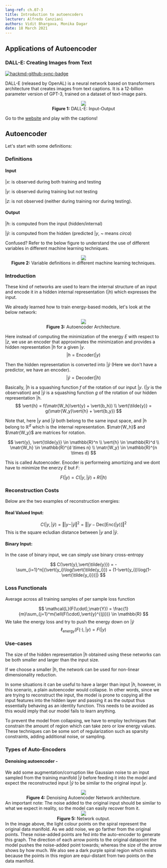 ```yaml
---
lang-ref: ch.07-3
title: Introduction to autoencoders
lecturer: Alfredo Canziani
authors: Vidit Bhargava, Monika Dagar
date: 18 March 2021
---
```

$\newcommand{\vert}{\boldsymbol}$
$\newcommand{\matr}{\boldsymbol}$
## Applications of Autoencoder
### DALL-E: Creating Images from Text

[![hackmd-github-sync-badge](https://hackmd.io/usp9PiUGRdGQzD93wE8Bsw/badge)](https://hackmd.io/usp9PiUGRdGQzD93wE8Bsw)

DALL-E (released by OpenAL) is a neural network based on transformers architecture that creates images from text captions. It is a 12-billion parameter version of GPT-3, trained on a dataset of text-image pairs.

<center>
<img src="https://i.imgur.com/FosonFM.jpg" style="background-color:#DCDCDC;" /><br>
<b>Figure 1:</b> DALL-E: Input-Output
</center>

Go to the [website](https://openai.com/blog/dall-e/) and play with the captions! 

## Autoencoder
Let's start with some definitions:

### Definitions
#### Input
$\vert{x}$: is observed during both training and testing 

$\vert{y}$: is observed during training but not testing

$\vert{z}$: is not observed (neither during training nor during testing).

#### Output
$\vert{h}$: is computed from the input (hidden/internal)

$\vert{\tilde{y}}$: is computed from the hidden (predicted $\vert{y}$, ~ means *circa*)

Confused?
Refer to the below figure to understand the use of different variables in different machine learning techniques.
<center>
<img src="https://i.imgur.com/Y4CFlZc.png" style="background-color:#DCDCDC;" /><br>
<b>Figure 2:</b> Variable definitions in different machine learning techniques.
</center>

### Introduction

These kind of networks are used to learn the internal structure of an input and encode it in a hidden internal representation ($\vert{h}$) which expresses the input.

We already learned how to train energy-based models, let's look at the below network:
<center>
<img src="https://i.imgur.com/NAUmcJd.png" style="background-color:#DCDCDC;" /><br>
<b>Figure 3:</b> Autoencoder Architecture.
</center>

Here instead of computing the minimization of the energy $E$ with respect to $\vert{z}$, we use an encoder that approximates the minimization and provides a hidden representation $\vert{h}$ for a given $\vert{y}$.
$$
\vert{h} = \text{Encoder}(\vert{y})
$$

Then the hidden representation is converted into $\vert{\tilde{y}}$ (Here we don't have a predictor, we have an encoder).
$$
\vert{\tilde{y}}= \text{Decoder}(\vert{h})
$$

Basically, $\vert{h}$ is a squashing function $f$ of the rotation of our input $\vert{y}$. ($\vert{y}$ is the observation) and $\vert{\tilde{y}}$ is a squashing function $g$ of the rotation of our hidden representation $\vert{h}$.
$$
\vert{h} = f(\matr{W_h}\vert{y} + \vert{b_h}) \\
\vert{\tilde{y}} = g(\matr{W_y}\vert{h} + \vert{b_y})
$$

Note that, here $\vert{y}$ and $\vert{\tilde{y}}$ both belong to the same input space, and $\vert{h}$ belong to $\mathbb{R}^d$ which is the internal representation. $\matr{W_h}$ and $\matr{W_y}$ are matrices for rotation.

$$
\vert{y}, \vert{\tilde{y}} \in \mathbb{R}^n \\
\vert{h} \in \mathbb{R}^d \\
\matr{W_h} \in \mathbb{R}^{d \times n} \\
\matr{W_y} \in \mathbb{R}^{n \times d}
$$

This is called Autoencoder. Enocder is performeing amortizing and we dont have to minimize the enerzy  $E$ but $F$:

$$
F(\vert{y}) = C(\vert{y},\vert{\tilde{y}}) + R(\vert{h})
$$

### Reconstruction Costs
Below are the two examples of reconstruction energies:
#### Real Valued Input:
$$
C(\vert{y},\vert{\tilde{y}}) = \Vert \vert{y}-\vert{\tilde{y}} \Vert^2 =  \Vert \vert{y}-\text{Dec}[\text{Enc}(\vert{y})] \Vert^2
$$
This is the square ecludian distance between $\vert{y}$ and $\vert{\tilde{y}}$.

#### Binary Input:
In the case of binary input, we can simply use binary cross-entropy

$$
C(\vert{y},\vert{\tilde{y}}) = - \sum_{i=1}^n[{\vert{y_i}\log(\vert{\tilde{y_i}}) + (1-\vert{y_i})\log(1-\vert{\tilde{y_i}})]}
$$

### Loss Functionals
Average across all training samples of per sample loss function

$$
\mathcal{L}(F(\cdot),\matr{Y}) = \frac{1}{m}\sum_{j=1}^m{\ell(F(\cdot),\vert{y}^{(j)})} \in \mathbb{R}
$$
We take the energy loss and try to push the energy down on $\vert{\tilde{y}}$
$$
\ell_{\text{energy}}(F(\cdot),\vert{y}) = F(\vert{y})
$$


### Use-cases
The size of the hidden representation $\vert{h}$ obtained using these networks can be both smaller and larger than the input size. 

If we choose a smaller $\vert{h}$, the network can be used for non-linear dimensionality reduction.

In some situations it can be useful to have a larger than input $\vert{h}$, however, in this scenario, a plain autoencoder would collapse. In other words, since we are trying to reconstruct the input, the model is prone to copying all the input features into the hidden layer and passing it as the output thus essentially behaving as an identity function. This needs to be avoided as this would imply that our model fails to learn anything.

To prevent the model from collapsing, we have to employ techniques that constrain the amount of region which can take zero or low energy values. These techniques can be some sort of regularization such as sparsity constraints, adding additional noise, or sampling.

### Types of Auto-Encoders

#### Denoising autoencoder - 

We add some augmentation/corruption like Gaussian noise to an input sampled from the training manifold $\vert{\hat{y}}$ before feeding it into the model and expect the reconstructed input $\vert{\tilde{y}}$ to be similar to the original input $\vert{y}$.
<center>
<img src="{{site.baseurl}}/images/week07/07-3/DenoisingAutoEncoder.png" style="background-color:#DCDCDC;" /><br>
<b>Figure 4:</b> Denoising Autoencoder Network architecture.
</center>
<!-- ![](https://i.imgur.com/WVcDLns.png) -->
An important note: The noise added to the original input should be similar to what we expect in reality, so the model can easily recover from it.

<center>
<img src="{{site.baseurl}}/images/week07/07-3/DAEOutput.jpeg" style="background-color:#DCDCDC;" /><br>
<b>Figure 5:</b> Network output.
</center>
<!-- ![](https://i.imgur.com/j1CQe3T.jpg) -->
In the image above, the light colour points on the spiral represent the original data manifold. As we add noise, we go farther from the original points. These noise-added points are fed into the auto-encoder to generate this graph. 
The direction of each arrow points to the original datapoint the model pushes the noise-added point towards; whereas the size of the arrow shows by how much. 
We also see a dark purple spiral region which exists because the points in this region are equi-distant from two points on the data manifold. 

